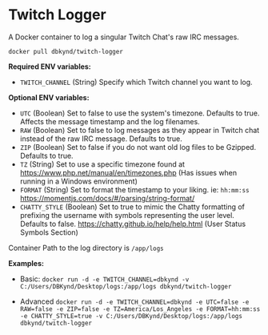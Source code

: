 # Twitch Logger
A Docker container to log a singular Twitch Chat's raw IRC messages.

``docker pull dbkynd/twitch-logger``

**Required ENV variables:**

* `TWITCH_CHANNEL` (String) Specify which Twitch channel you want to log.

**Optional ENV variables:**

* `UTC` (Boolean) Set to false to use the system's timezone. Defaults to true. Affects the message timestamp and the log filenames.
* `RAW` (Boolean) Set to false to log messages as they appear in Twitch chat instead of the raw IRC message. Defaults to true.
* `ZIP` (Boolean) Set to false if you do not want old log files to be Gzipped. Defaults to true.
* `TZ` (String) Set to use a specific timezone found at https://www.php.net/manual/en/timezones.php (Has issues when running in a Windows environment)
* `FORMAT` (String) Set to format the timestamp to your liking. ie: `hh:mm:ss` https://momentjs.com/docs/#/parsing/string-format/
* `CHATTY_STYLE` (Boolean) Set to true to mimic the Chatty formatting of prefixing the username with symbols representing the user level. Defaults to false. https://chatty.github.io/help/help.html (User Status Symbols Section)

Container Path to the log directory is `/app/logs`

**Examples:**

* Basic: `docker run -d -e TWITCH_CHANNEL=dbkynd -v C:/Users/DBKynd/Desktop/logs:/app/logs dbkynd/twitch-logger`

* Advanced `docker run -d -e TWITCH_CHANNEL=dbkynd -e UTC=false -e RAW=false -e ZIP=false -e TZ=America/Los_Angeles -e FORMAT=hh:mm:ss -e CHATTY_STYLE=true -v C:/Users/DBKynd/Desktop/logs:/app/logs dbkynd/twitch-logger`
